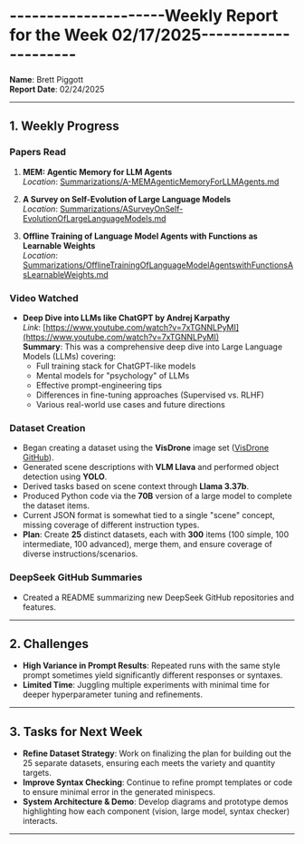 # ---------------------Weekly Report for the Week 02/17/2025---------------------

**Name**: Brett Piggott  
**Report Date**: 02/24/2025  

---

## 1. Weekly Progress

### Papers Read
1. **MEM: Agentic Memory for LLM Agents**  
   *Location*: [Summarizations/A-MEMAgenticMemoryForLLMAgents.md](../Summarizations/A-MEMAgenticMemoryForLLMAgents.md)

2. **A Survey on Self-Evolution of Large Language Models**  
   *Location*: [Summarizations/ASurveyOnSelf-EvolutionOfLargeLanguageModels.md](../Summarizations/ASurveyOnSelf-EvolutionOfLargeLanguageModels.md)

3. **Offline Training of Language Model Agents with Functions as Learnable Weights**  
   *Location*: [Summarizations/OfflineTrainingOfLanguageModelAgentswithFunctionsAsLearnableWeights.md](../Summarizations/OfflineTrainingOfLanguageModelAgentswithFunctionsAsLearnableWeights.md)

### Video Watched
- **Deep Dive into LLMs like ChatGPT by Andrej Karpathy**  
  *Link*: [https://www.youtube.com/watch?v=7xTGNNLPyMI](https://www.youtube.com/watch?v=7xTGNNLPyMI)  
  **Summary**: This was a comprehensive deep dive into Large Language Models (LLMs) covering:
  - Full training stack for ChatGPT-like models
  - Mental models for "psychology" of LLMs
  - Effective prompt-engineering tips
  - Differences in fine-tuning approaches (Supervised vs. RLHF)
  - Various real-world use cases and future directions  

### Dataset Creation
- Began creating a dataset using the **VisDrone** image set ([VisDrone GitHub](https://github.com/VisDrone/VisDrone-Dataset)).
- Generated scene descriptions with **VLM Llava** and performed object detection using **YOLO**.
- Derived tasks based on scene context through **Llama 3.37b**.
- Produced Python code via the **70B** version of a large model to complete the dataset items.
- Current JSON format is somewhat tied to a single "scene" concept, missing coverage of different instruction types.  
- **Plan**: Create **25** distinct datasets, each with **300** items (100 simple, 100 intermediate, 100 advanced), merge them, and ensure coverage of diverse instructions/scenarios.

### DeepSeek GitHub Summaries
- Created a README summarizing new DeepSeek GitHub repositories and features.

---

## 2. Challenges
- **High Variance in Prompt Results**: Repeated runs with the same style prompt sometimes yield significantly different responses or syntaxes.
- **Limited Time**: Juggling multiple experiments with minimal time for deeper hyperparameter tuning and refinements.

---

## 3. Tasks for Next Week
- **Refine Dataset Strategy**: Work on finalizing the plan for building out the 25 separate datasets, ensuring each meets the variety and quantity targets.
- **Improve Syntax Checking**: Continue to refine prompt templates or code to ensure minimal error in the generated minispecs.
- **System Architecture & Demo**: Develop diagrams and prototype demos highlighting how each component (vision, large model, syntax checker) interacts.

---
